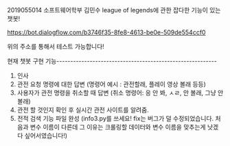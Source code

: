 2019055014 소프트웨어학부 김민수
league of legends에 관한 잡다한 기능이 있는 챗봇!

https://bot.dialogflow.com/b3746f35-8fe8-4613-be0e-509de554ccf0

위의 주소를 통해서 테스트 가능합니다!

현재 챗봇 구현 기능----------------------------------------------------------
1. 인사
2. 관전 요청 명령에 대한 답변 (명령어 예시 : 관전할래, 플레이 영상 볼래 등등)
3. 사용자가 관전 명령을 취소할 때 답변 (취소 명령어: 응 안 봐, ㅅㄹ, 안 볼래, 그냥 안 볼래)
4. 관전 할 것인지 확인 후 실시간 관전 사이트를 알려줌.
5. 전적 검색 기능 파일 완성 (info3.py를 쓰세요! fix는 버그가 덜 수정되었습니다. 처음과 변수 이름이 다른데 그 이유는 크롤링할 데이터와 변수 이름을 맞추는게 낫겠다 싶어서였습니다!)
